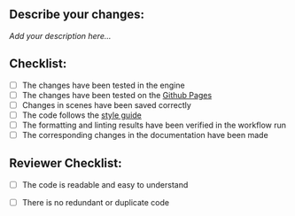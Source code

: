 ## Describe your changes:
*Add your description here...*

## Checklist:
 - [ ] The changes have been tested in the engine
 - [ ] The changes have been tested on the [Github Pages](https://incrediboldstudio.github.io/card-ttrpg/)
 - [ ] Changes in scenes have been saved correctly
 - [ ] The code follows the [style guide](https://github.com/IncrediboldStudio/card-ttrpg/blob/main/docs/style_guide.md)
 - [ ] The formatting and linting results have been verified in the workflow run
 - [ ] The corresponding changes in the documentation have been made

 ## Reviewer Checklist:
 - [ ] The code is readable and easy to understand
 - [ ] There is no redundant or duplicate code


